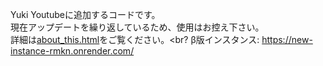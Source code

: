 Yuki Youtubeに追加するコードです。<br>
現在アップデートを繰り返しているため、使用はお控え下さい。<br>
詳細は<a href="../about_this.html">about_this.html</a>をご覧ください。<br?
β版インスタンス: https://new-instance-rmkn.onrender.com/
